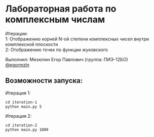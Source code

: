 # Лабораторная работа по комплексным числам</br>

<p>Итерации:</br>
1: Отображению корней N-ой степени комплексных чисел внутри комплексной плоскости</br>
2: Отображению точек по функции жуковского</br>
</p>

Выполнил: Мизюлин Егор Павлович (группа: ПИЭ-12БО)</br>
[@egormzln](https://t.me/egormzln)

## Возможности запуска:

Итерация 1:

```
cd iteration-1
python main.py 5
```
Итерация 2:
```
cd iteration-2
python main.py 1000
```
